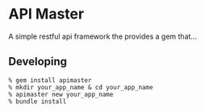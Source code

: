 API Master
==========

A simple restful api framework the provides a gem that...

Developing
----------

    % gem install apimaster
    % mkdir your_app_name & cd your_app_name
    % apimaster new your_app_name
    % bundle install
